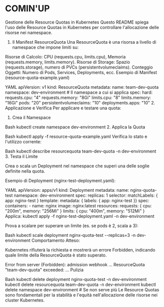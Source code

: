 # COMIN'UP
Gestione delle Resource Quotas in Kubernetes
Questo README spiega l'uso delle Resource Quotas in Kubernetes per controllare l'allocazione delle risorse nei namespace.

1. Il Manifest ResourceQuota
Una ResourceQuota è una risorsa a livello di namespace che impone limiti su:

Risorse di Calcolo: CPU (requests.cpu, limits.cpu), Memoria (requests.memory, limits.memory).
Risorse di Storage: Spazio (requests.storage), numero di PVCs (persistentvolumeclaims).
Conteggio Oggetti: Numero di Pods, Services, Deployments, ecc.
Esempio di Manifest (resource-quota-example.yaml)

YAML
apiVersion: v1
kind: ResourceQuota
metadata:
  name: team-dev-quota
  namespace: dev-environment # Il namespace a cui si applica
spec:
  hard:
    requests.cpu: "4"
    requests.memory: "8Gi"
    limits.cpu: "8"
    limits.memory: "16Gi"
    pods: "20"
    persistentvolumeclaims: "10"
    deployments.apps: "10"
2. Applicazione e Verifica
Per applicare e testare una quota:

1. Crea il Namespace

Bash
kubectl create namespace dev-environment
2. Applica la Quota

Bash
kubectl apply -f resource-quota-example.yaml
Verifica lo stato e l'utilizzo corrente:

Bash
kubectl describe resourcequota team-dev-quota -n dev-environment
3. Testa il Limite

Crea o scala un Deployment nel namespace che superi una delle soglie definite nella quota.

Esempio di Deployment (nginx-test-deployment.yaml):

YAML
apiVersion: apps/v1
kind: Deployment
metadata:
  name: nginx-quota-test
  namespace: dev-environment
spec:
  replicas: 1
  selector:
    matchLabels: { app: nginx-test }
  template:
    metadata: { labels: { app: nginx-test }}
    spec:
      containers:
      - name: nginx
        image: nginx:latest
        resources:
          requests: { cpu: "200m", memory: "256Mi" }
          limits: { cpu: "400m", memory: "512Mi" }
Applica: kubectl apply -f nginx-test-deployment.yaml -n dev-environment

Prova a scalare per superare un limite (es. se pods è 2, scala a 3):

Bash
kubectl scale deployment nginx-quota-test --replicas=3 -n dev-environment
Comportamento Atteso:

Kubernetes rifiuterà la richiesta e mostrerà un errore Forbidden, indicando quale limite della ResourceQuota è stato superato.

Error from server (Forbidden): admission webhook ... ResourceQuota "team-dev-quota" exceeded: ...
Pulizia

Bash
kubectl delete deployment nginx-quota-test -n dev-environment
kubectl delete resourcequota team-dev-quota -n dev-environment
kubectl delete namespace dev-environment # Se non serve più
Le Resource Quotas sono fondamentali per la stabilità e l'equità nell'allocazione delle risorse nei cluster Kubernetes.
